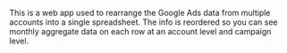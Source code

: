 This is a web app used to rearrange the Google Ads data from multiple accounts into a single spreadsheet. The info is reordered so you can see monthly aggregate data on each row at an account level and campaign level.
